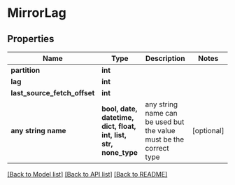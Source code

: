 # MirrorLag


## Properties
Name | Type | Description | Notes
------------ | ------------- | ------------- | -------------
**partition** | **int** |  | 
**lag** | **int** |  | 
**last_source_fetch_offset** | **int** |  | 
**any string name** | **bool, date, datetime, dict, float, int, list, str, none_type** | any string name can be used but the value must be the correct type | [optional]

[[Back to Model list]](../README.md#documentation-for-models) [[Back to API list]](../README.md#documentation-for-api-endpoints) [[Back to README]](../README.md)


